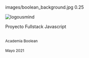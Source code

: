 <backgroundimage>images/boolean_background.jpg</backgroundimage>
<backgroundimageopacity>0.25</backgroundimageopacity>

<img id='cover-img' data-src="images/logoBoolean.svg" alt="logousmind">
<p id='titleI'>Proyecto Fullstack Javascript</p>
<small class='titleII'></small>
<br>
<small class='author'>Academia Boolean</small>
<br>
<br>
<small class='date'>Mayo 2021</small>